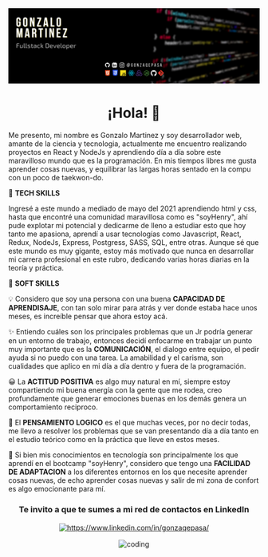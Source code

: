 <img  src='https://github.com/gonzaqepasa/gonzaqepasa/blob/main/gonzaqepasa.png' >


<h1 align="center"> ¡Hola! 👋</h1>


Me presento, mi nombre es Gonzalo Martinez y soy desarrollador web, amante de la ciencia y tecnologia,
actualmente me encuentro realizando proyectos en React y NodeJs y aprendiendo día a día sobre este
maravilloso mundo que es la programación.
En mis tiempos libres me gusta aprender cosas nuevas, y equilibrar las largas horas sentado en la compu
con un poco de taekwon-do.



🔆 **TECH SKILLS**

Ingresé a este mundo a mediado de mayo del 2021 aprendiendo html y css, hasta que encontré una comunidad maravillosa como es "soyHenry",
ahí pude explotar mi potencial y dedicarme de lleno a estudiar esto que hoy tanto me apasiona, aprendí a usar tecnologías como Javascript, React, Redux,
NodeJs, Express, Postgress, SASS, SQL, entre otras.
Aunque sé que este mundo es muy gigante, estoy más motivado que nunca en desarrollar mi carrera profesional en este rubro, dedicando varias horas diarias
en la teoría y práctica.



🔆 **SOFT SKILLS**

💡 Considero que soy una persona con una buena **CAPACIDAD DE APRENDISAJE**, con tan solo mirar para atrás y ver donde estaba hace unos meses, es increíble pensar que ahora estoy acá.

✨ Entiendo cuáles son los principales problemas que un Jr podría generar en un entorno de trabajo, entonces decidí enfocarme en trabajar un punto muy importante que es la **COMUNICACIÓN**, el dialogo entre equipo, el pedir ayuda si no puedo con una tarea. La amabilidad y el carisma, son cualidades que aplico en mi día a día dentro y fuera de la programación.

😀 La **ACTITUD POSITIVA** es algo muy natural en mí, siempre estoy compartiendo mi buena energía con la gente que me rodea, creo profundamente que generar emociones buenas en los demás genera un comportamiento reciproco.


🔬 El **PENSAMIENTO LOGICO** es el que muchas veces, por no decir todas, me llevo a resolver los problemas que se van presentando día a día tanto en el estudio teórico como en la práctica que lleve en estos meses.

🔌 Si bien mis conocimientos en tecnología son principalmente los que aprendí en el bootcamp "soyHenry", considero que tengo una **FACILIDAD DE ADAPTACION** a los diferentes entornos en los que necesite aprender cosas nuevas, de echo aprender cosas nuevas y salir de mi zona de confort es algo emocionante para mí.


<h3 align="center">Te invito a que te sumes a mi red de contactos en LinkedIn</h3>
<p align="center">
<a href="https://www.linkedin.com/in/gonzaqepasa/" target="_blank"><img align="center" src="https://cdn-icons-png.flaticon.com/512/174/174857.png" alt="https://www.linkedin.com/in/gonzaqepasa/" height="100" width="100" /></a>

 
<div  align="center">
<img align="center" alt="coding" src="http://blog.gixlg.it/images/post-images/automation/homer.gif">
</div>



